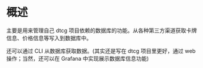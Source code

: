 # 概述

主要是用来管理自己 dtcg 项目依赖的数据库的功能。从各种第三方渠道获取卡牌信息、价格信息等写入到数据库中。

还可以通过 CLI 从数据库获取数据。(其实还是写在 dtcg 项目里更好，通过 web 操作；当然，还可以在 Grafana 中实现展示数据库信息功能)
